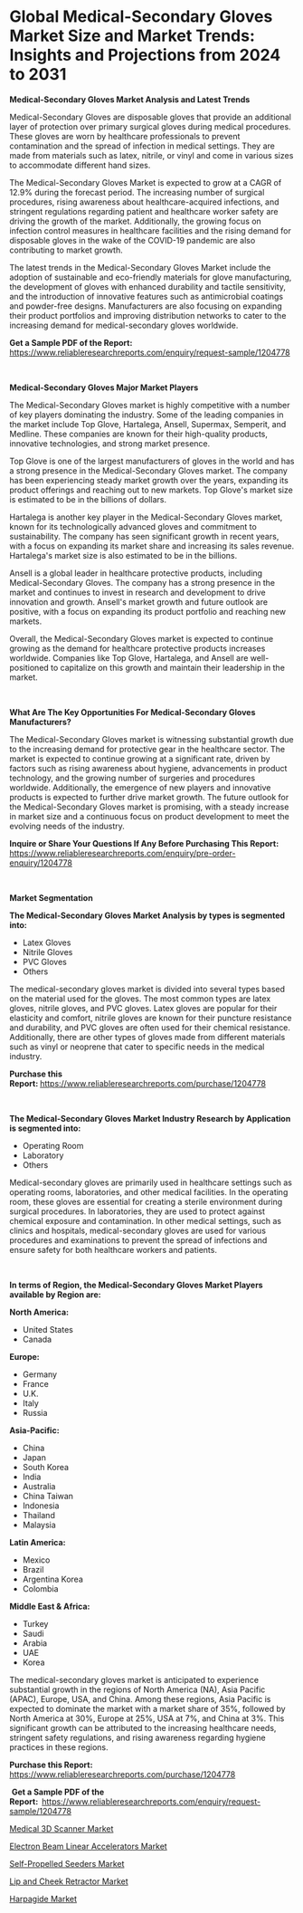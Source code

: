 <p><h1>Global Medical-Secondary Gloves Market Size and Market Trends: Insights and Projections from 2024 to 2031</h1></p><p><strong>Medical-Secondary Gloves Market Analysis and Latest Trends</strong></p>
<p><p>Medical-Secondary Gloves are disposable gloves that provide an additional layer of protection over primary surgical gloves during medical procedures. These gloves are worn by healthcare professionals to prevent contamination and the spread of infection in medical settings. They are made from materials such as latex, nitrile, or vinyl and come in various sizes to accommodate different hand sizes.</p><p>The Medical-Secondary Gloves Market is expected to grow at a CAGR of 12.9% during the forecast period. The increasing number of surgical procedures, rising awareness about healthcare-acquired infections, and stringent regulations regarding patient and healthcare worker safety are driving the growth of the market. Additionally, the growing focus on infection control measures in healthcare facilities and the rising demand for disposable gloves in the wake of the COVID-19 pandemic are also contributing to market growth.</p><p>The latest trends in the Medical-Secondary Gloves Market include the adoption of sustainable and eco-friendly materials for glove manufacturing, the development of gloves with enhanced durability and tactile sensitivity, and the introduction of innovative features such as antimicrobial coatings and powder-free designs. Manufacturers are also focusing on expanding their product portfolios and improving distribution networks to cater to the increasing demand for medical-secondary gloves worldwide.</p></p>
<p><strong>Get a Sample PDF of the Report:&nbsp;</strong> <a href="https://www.reliableresearchreports.com/enquiry/request-sample/1204778">https://www.reliableresearchreports.com/enquiry/request-sample/1204778</a></p>
<p>&nbsp;</p>
<p><strong>Medical-Secondary Gloves Major Market Players</strong></p>
<p><p>The Medical-Secondary Gloves market is highly competitive with a number of key players dominating the industry. Some of the leading companies in the market include Top Glove, Hartalega, Ansell, Supermax, Semperit, and Medline. These companies are known for their high-quality products, innovative technologies, and strong market presence.</p><p>Top Glove is one of the largest manufacturers of gloves in the world and has a strong presence in the Medical-Secondary Gloves market. The company has been experiencing steady market growth over the years, expanding its product offerings and reaching out to new markets. Top Glove's market size is estimated to be in the billions of dollars.</p><p>Hartalega is another key player in the Medical-Secondary Gloves market, known for its technologically advanced gloves and commitment to sustainability. The company has seen significant growth in recent years, with a focus on expanding its market share and increasing its sales revenue. Hartalega's market size is also estimated to be in the billions.</p><p>Ansell is a global leader in healthcare protective products, including Medical-Secondary Gloves. The company has a strong presence in the market and continues to invest in research and development to drive innovation and growth. Ansell's market growth and future outlook are positive, with a focus on expanding its product portfolio and reaching new markets.</p><p>Overall, the Medical-Secondary Gloves market is expected to continue growing as the demand for healthcare protective products increases worldwide. Companies like Top Glove, Hartalega, and Ansell are well-positioned to capitalize on this growth and maintain their leadership in the market.</p></p>
<p>&nbsp;</p>
<p><strong>What Are The Key Opportunities For Medical-Secondary Gloves Manufacturers?</strong></p>
<p><p>The Medical-Secondary Gloves market is witnessing substantial growth due to the increasing demand for protective gear in the healthcare sector. The market is expected to continue growing at a significant rate, driven by factors such as rising awareness about hygiene, advancements in product technology, and the growing number of surgeries and procedures worldwide. Additionally, the emergence of new players and innovative products is expected to further drive market growth. The future outlook for the Medical-Secondary Gloves market is promising, with a steady increase in market size and a continuous focus on product development to meet the evolving needs of the industry.</p></p>
<p><strong>Inquire or Share Your Questions If Any Before Purchasing This Report:</strong> <a href="https://www.reliableresearchreports.com/enquiry/pre-order-enquiry/1204778">https://www.reliableresearchreports.com/enquiry/pre-order-enquiry/1204778</a></p>
<p>&nbsp;</p>
<p><strong>Market Segmentation</strong></p>
<p><strong>The Medical-Secondary Gloves Market Analysis by types is segmented into:</strong></p>
<p><ul><li>Latex Gloves</li><li>Nitrile Gloves</li><li>PVC Gloves</li><li>Others</li></ul></p>
<p><p>The medical-secondary gloves market is divided into several types based on the material used for the gloves. The most common types are latex gloves, nitrile gloves, and PVC gloves. Latex gloves are popular for their elasticity and comfort, nitrile gloves are known for their puncture resistance and durability, and PVC gloves are often used for their chemical resistance. Additionally, there are other types of gloves made from different materials such as vinyl or neoprene that cater to specific needs in the medical industry.</p></p>
<p><strong>Purchase this Report:&nbsp;</strong><a href="https://www.reliableresearchreports.com/purchase/1204778">https://www.reliableresearchreports.com/purchase/1204778</a></p>
<p>&nbsp;</p>
<p><strong>The Medical-Secondary Gloves Market Industry Research by Application is segmented into:</strong></p>
<p><ul><li>Operating Room</li><li>Laboratory</li><li>Others</li></ul></p>
<p><p>Medical-secondary gloves are primarily used in healthcare settings such as operating rooms, laboratories, and other medical facilities. In the operating room, these gloves are essential for creating a sterile environment during surgical procedures. In laboratories, they are used to protect against chemical exposure and contamination. In other medical settings, such as clinics and hospitals, medical-secondary gloves are used for various procedures and examinations to prevent the spread of infections and ensure safety for both healthcare workers and patients.</p></p>
<p>&nbsp;</p>
<p><strong>In terms of Region, the Medical-Secondary Gloves Market Players available by Region are:</strong></p>
<p>
    <p> <strong> North America: </strong>
        <ul>
            <li>United States</li>
            <li>Canada</li>
        </ul>
        </p> 
    <p> <strong> Europe: </strong>
        <ul>
            <li>Germany</li>
            <li>France</li>
            <li>U.K.</li>
            <li>Italy</li>
            <li>Russia</li>
        </ul>
        </p> 
    <p> <strong> Asia-Pacific: </strong>
        <ul>
            <li>China</li>
            <li>Japan</li>
            <li>South Korea</li>
            <li>India</li>
            <li>Australia</li>
            <li>China Taiwan</li>
            <li>Indonesia</li>
            <li>Thailand</li>
            <li>Malaysia</li>
        </ul>
        </p> 
    <p> <strong> Latin America: </strong>
        <ul>
            <li>Mexico</li>
            <li>Brazil</li>
            <li>Argentina Korea</li>
            <li>Colombia</li>
        </ul>
        </p> 
    <p> <strong> Middle East & Africa: </strong>
        <ul>
            <li>Turkey</li>
            <li>Saudi</li>
            <li>Arabia</li>
            <li>UAE</li>
            <li>Korea</li>
        </ul>
    </p>
    </p>
<p><p>The medical-secondary gloves market is anticipated to experience substantial growth in the regions of North America (NA), Asia Pacific (APAC), Europe, USA, and China. Among these regions, Asia Pacific is expected to dominate the market with a market share of 35%, followed by North America at 30%, Europe at 25%, USA at 7%, and China at 3%. This significant growth can be attributed to the increasing healthcare needs, stringent safety regulations, and rising awareness regarding hygiene practices in these regions.</p></p>
<p><strong>Purchase this Report: </strong><a href="https://www.reliableresearchreports.com/purchase/1204778">https://www.reliableresearchreports.com/purchase/1204778</a></p>
<p>&nbsp;<strong>Get a Sample PDF of the Report:&nbsp;&nbsp;</strong><a href="https://www.reliableresearchreports.com/enquiry/request-sample/1204778">https://www.reliableresearchreports.com/enquiry/request-sample/1204778</a></p>
<p><strong></strong></p>
<p><p><a href="https://medium.com/@justintaylor7556/medical-3d-scanner-market-analysis-its-cagr-market-segmentation-and-global-industry-overview-d52ebb388dff">Medical 3D Scanner Market</a></p><p><a href="https://medium.com/@justintaylor7556/electron-beam-linear-accelerators-market-comprehensive-assessment-by-type-application-and-d07b182bb1eb">Electron Beam Linear Accelerators Market</a></p><p><a href="https://github.com/khansimonweber1lqujlwoz15d/Market-Research-Report-List-1/blob/main/self-propelled-seeders-market.md">Self-Propelled Seeders Market</a></p><p><a href="https://medium.com/@justintaylor7556/lip-and-cheek-retractor-market-analysis-and-sze-forecasted-for-period-from-2024-to-2031-86f47c699777">Lip and Cheek Retractor Market</a></p><p><a href="https://github.com/derrinmiltonellis35gcl/Market-Research-Report-List-1/blob/main/harpagide-market.md">Harpagide Market</a></p></p>